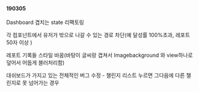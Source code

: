 #### 190305

Dashboard 겹치는 state 리팩토링

각 컴포넌트에서 유저가 밖으로 나갈 수 있는 경로 차단(예 달성률 100%초과, 레포트 50자 이상 )

레포트 기록들 스타일 바꿈(바탕이 글씨랑 겹쳐서 Imagebackground 와 view하나로 덮어서 어둡게 블러처리함)

대쉬보드가 가지고 있는 전체적인 버그 수정 - 챌린지 리스트 누르면 그다음에 다른 챌린지로 못 넘어가는 경우


